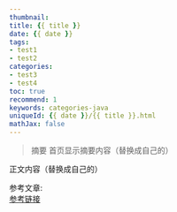 ```yaml
---
thumbnail:
title: {{ title }}
date: {{ date }}
tags:
- test1
- test2
categories: 
- test3
- test4
toc: true
recommend: 1
keywords: categories-java
uniqueId: {{ date }}/{{ title }}.html
mathJax: false
---
```


> 摘要
首页显示摘要内容（替换成自己的）

<!-- more -->
正文内容（替换成自己的）

参考文章:  
[参考链接]()
